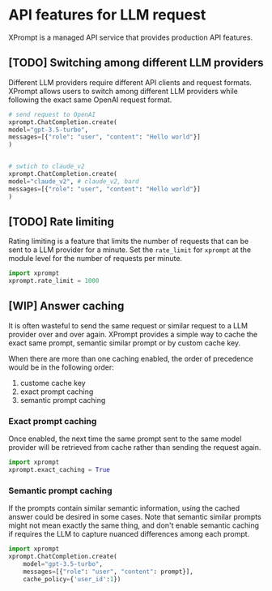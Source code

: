 # API features for LLM request
XPrompt is a managed API service that provides production API features.


## [TODO] Switching among different LLM providers
Different LLM providers require different API clients and request formats. XPrompt allows users to switch among different LLM providers while following the exact same OpenAI request format.


```python
# send request to OpenAI
xprompt.ChatCompletion.create(
model="gpt-3.5-turbo",
messages=[{"role": "user", "content": "Hello world"}]
)


# swtich to claude_v2
xprompt.ChatCompletion.create(
model="claude_v2", # claude_v2, bard
messages=[{"role": "user", "content": "Hello world"}]
)
```


## [TODO] Rate limiting
Rating limiting is a feature that limits the number of requests that can be sent to a LLM provider for a minute.
Set the `rate_limit` for `xprompt` at the module level for the number of requests per minute.


```python
import xprompt
xprompt.rate_limit = 1000
```



## [WIP] Answer caching
It is often wasteful to send the same request or similar request to a LLM provider over and over again. XPrompt provides a simple way to cache the exact same prompt, semantic similar prompt or by custom cache key.


When there are more than one caching enabled, the order of precedence would be in the following order:
1. custome cache key
2. exact prompt caching
3. semantic prompt caching


### Exact prompt caching
Once enabled, the next time the same prompt sent to the same model provider will be retrieved from cache rather than sending the request again.


```python
import xprompt
xprompt.exact_caching = True
```


### Semantic prompt caching
If the prompts contain similar semantic information, using the cached answer could be desired in some cases. Note that semantic similar prompts might not mean exactly the same thing, and don't enable semantic caching if requires the LLM to capture nuanced differences among each prompt.


```python
import xprompt
xprompt.ChatCompletion.create(
    model="gpt-3.5-turbo",
    messages=[{"role": "user", "content": prompt}], 
    cache_policy={'user_id':1})
```




